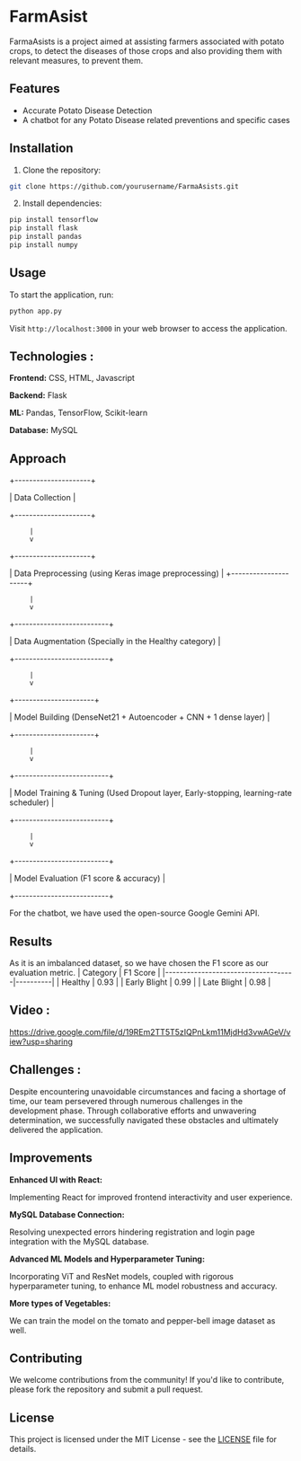 # FarmAsist #

FarmaAsists is a project aimed at assisting farmers associated with potato crops, to detect  the diseases of those crops and also providing them with relevant measures, to prevent them. 

## Features 

- Accurate Potato Disease Detection
- A chatbot for any Potato Disease related preventions and specific cases

## Installation

1. Clone the repository:

```bash
git clone https://github.com/yourusername/FarmaAsists.git
```

2. Install dependencies:

```bash
pip install tensorflow
pip install flask
pip install pandas
pip install numpy
```

## Usage

To start the application, run:

```bash
python app.py
```

Visit `http://localhost:3000` in your web browser to access the application.

## Technologies :
**Frontend:** CSS, HTML, Javascript

**Backend:** Flask

**ML:** Pandas, TensorFlow, Scikit-learn

**Database:** MySQL

## Approach

+---------------------+

| Data Collection     |

+---------------------+

         |
         v
         
+---------------------+

| Data Preprocessing  (using Keras image preprocessing) |
+---------------------+

         |
         v
         
+--------------------------+

| Data Augmentation (Specially in the Healthy category) |

+--------------------------+

         |
         v
         
+----------------------+

| Model Building (DenseNet21 + Autoencoder + CNN + 1 dense layer) |

+----------------------+

         |
         v
         
+--------------------------+

| Model Training & Tuning (Used Dropout layer, Early-stopping, learning-rate scheduler) |

+--------------------------+

         |
         v
         
+--------------------------+

| Model Evaluation (F1 score & accuracy) |

+--------------------------+

For the chatbot, we have used the open-source Google Gemini API.

## Results 
As it is an imbalanced dataset, so we have chosen the F1 score as our evaluation metric.
| Category                           | F1 Score |
|------------------------------------|----------|
| Healthy            | 0.93    |
| Early Blight          | 0.99     |
| Late Blight | 0.98     |

## Video :

https://drive.google.com/file/d/19REm2TT5T5zIQPnLkm11MjdHd3vwAGeV/view?usp=sharing

## Challenges :

Despite encountering unavoidable circumstances and facing a shortage of time, our team persevered through numerous challenges in the development phase. Through collaborative efforts and unwavering determination, we successfully navigated these obstacles and ultimately delivered the application.

## Improvements

**Enhanced UI with React:**

Implementing React for improved frontend interactivity and user experience.

**MySQL Database Connection:**

Resolving unexpected errors hindering registration and login page integration with the MySQL database.

**Advanced ML Models and Hyperparameter Tuning:**

Incorporating ViT and ResNet models, coupled with rigorous hyperparameter tuning, to enhance ML model robustness and accuracy.  

**More types of Vegetables:**

We can train the model on the tomato and pepper-bell image dataset as well.

## Contributing

We welcome contributions from the community! If you'd like to contribute, please fork the repository and submit a pull request.

## License

This project is licensed under the MIT License - see the [LICENSE](LICENSE) file for details.
```

